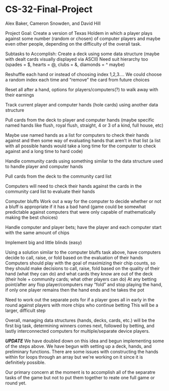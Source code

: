 # CS-32-Final-Project
Alex Baker, Cameron Snowden, and David Hill



Project Goal:
Create a version of Texas Holdem in which a player plays against some number (random or chosen) of computer players and maybe even other people, depending on the difficulty of the overall task.

Subtasks to Accomplish:
Create a deck using some data structure (maybe with dealt cards visually displayed via ASCII)
Need suit hierarchy too (spades = $, hearts = @, clubs = &, diamonds = ^ maybe)

Reshuffle each hand or instead of choosing index 1,2,3…. We could choose a random index each time and “remove” the card from future choices

Reset all after a hand, options for players/computers(?) to walk away with their earnings

Track current player and computer hands (hole cards) using another data structure

Pull cards from the deck to player and computer hands
(maybe specific named hands like flush, royal flush, straight, 4 or 3 of a kind, full house, etc)

Maybe use named hands as a list for computers to check their hands against and then some way of evaluating hands that aren’t in that list (a list with all possible hands would take a long time for the computer to check against and a long time to hard code)

Handle community cards using something similar to the data structure used to handle player and computer hands

Pull cards from the deck to the community card list

Computers will need to check their hands against the cards in the community card list to evaluate their hands

Computer bluffs
Work out a way for the computer to decide whether or not a bluff is appropriate if it has a bad hand (game could be somewhat predictable against computers that were only capable of mathematically making the best choices)

Handle computer and player bets; have the player and each computer start with the same amount of chips

Implement big and little blinds (easy)

Using a solution similar to the computer bluffs task above, have computers decide to call, raise, or fold based on the evaluation of their hands
Computers should play with the goal of maximizing their chip counts, so they should make decisions to call, raise, fold based on the quality of their hand (what they can do) and what cards they know are out of the deck (their hole + community cards; what other players can do)
At any betting point/after any flop player/computers may “fold” and stop playing the hand, if only one player remains then the hand ends and he takes the pot

Need to work out the separate pots for if a player goes all in early in the round against players with more chips who continue betting
This will be a larger, difficult step

Overall, managing data structures (hands, decks, cards, etc.) will be the first big task, determining winners comes next, followed by betting, and lastly interconnected computers for multiple/separate device players.







***UPDATE***
We have doubled down on this idea and begun implementing some of the steps above. 
We have begun with setting up a deck, hands, and preliminary functions.
There are some issues with constructing the hands within for loops through an array but we're working on it since it is definitiely possible. 

Our primary concern at the moment is to accomplish all of the separatre tasks of the game but not to put them together to reate one full game or round yet. 

